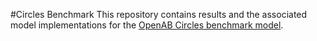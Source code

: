 #Circles Benchmark
This repository contains results and the associated model implementations for the [OpenAB Circles benchmark model](http://www.openab.org/benchmarks/models/submit/circles/).